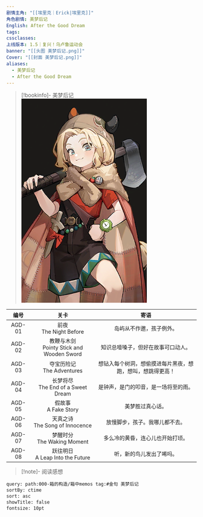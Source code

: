 ```yaml
---
剧情主角: "[[埃里克｜Erick|埃里克]]"
角色剧情: 美梦后记
English: After the Good Dream
tags: 
cssclasses: 
上线版本: 1.5｜复兴！乌卢鲁运动会
banner: "[[头图 美梦后记.png]]"
Cover: "[[封面 美梦后记.png]]"
aliases:
  - 美梦后记
  - After the Good Dream
---
```

> [!bookinfo]- 美梦后记
> ![封面 美梦后记](assets/埃里克·美梦后记.assets/封面%20美梦后记.png)
> 
|  编号  |                     关卡                     |                            寄语                            |
| :----: | :------------------------------------------: | :--------------------------------------------------------: |
| AGD-01 |          前夜<br/>The Night Before           |                  岛屿从不作邀，孩子例外。                  |
| AGD-02 | 教鞭与木剑<br/>Pointy Stick and Wooden Sword |             知识总噎嗓子，但好在故事可口动人。             |
| AGD-03 |        夺宝历险记<br/>The Adventures         | 想钻入每个树洞，想偷摸进每片黑夜，想跑，想叫，想跳得更高！ |
| AGD-04 |    长梦将尽<br/>The End of a Sweet Dream     |            是钟声，是门的叩音，是一场将至的雨。            |
| AGD-05 |           假故事<br />A Fake Story           |                      美梦胜过真心话。                      |
| AGD-06 |      天真之诗<br/>The Song of Innocence      |               放慢脚步，孩子。我哪儿都不去。               |
| AGD-07 |        梦醒时分<br/>The Waking Moment        |              多么冷的黄昏，连心儿也开始打顷。              |
| AGD-08 |     跃往明日<br/>A Leap Into the Future      |                  听，新的鸟儿发出了唏吗。                  |

> [!note]- 阅读感想

~~~~note-gallery
query: path:000-箱的构造/箱中memos tag:#金句 美梦后记
sortBy: ctime
sort: asc
showTitle: false
fontsize: 10pt
~~~~
